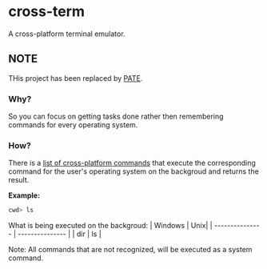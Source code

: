 # cross-term
 A cross-platform terminal emulator.

## NOTE
THis project has been replaced by [PATE](https://github.com/AaronMarcusDev/PATE).

### Why?
So you can focus on getting tasks done rather then remembering commands for every operating system.

### How?
There is a [list of cross-platform commands](https://github.com/AaronMarcusDev/Cross-term/blob/main/md/list-of-commands.md) that execute the corresponding command for the user's operating system on the backgroud and returns the result.

**Example:**
```bash 
cwd> ls
```
What is being executed on the backgroud:
| Windows | Unix|
| --------------- | --------------- |
| dir | ls |

Note: All commands that are not recognized, will be executed as a system command.
